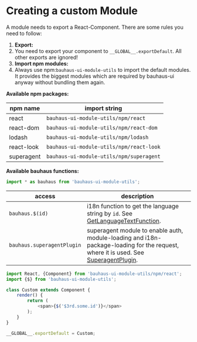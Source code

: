 # Creating a custom Module
A module needs to export a React-Component. There are some rules you need to follow:
1. **Export:**  
2. You need to export your component to `__GLOBAL__.exportDefault`. All other exports are ignored!
3. **Import npm modules:**  
4. Always use npm:`bauhaus-ui-module-utils` to import the default modules. It provides the biggest modules which are required by bauhaus-ui anyway without bundling them again.

**Available npm packages:**

npm name   | import string
---------- | ----------------------------------------
react      | `bauhaus-ui-module-utils/npm/react`
react-dom  | `bauhaus-ui-module-utils/npm/react-dom`
lodash     | `bauhaus-ui-module-utils/npm/lodash`
react-look | `bauhaus-ui-module-utils/npm/react-look`
superagent | `bauhaus-ui-module-utils/npm/superagent`

**Available bauhaus functions:**

```js
import * as bauhaus from 'bauhaus-ui-module-utils';
```

access                     | description
-------------------------- | -----------------------------------------------------------------------------------------------------------
`bauhaus.$(id)`            | i18n function to get the language string by `id`. See [GetLanguageTextFunction](GetLanguageTextFunction.md).
`bauhaus.superagentPlugin` | superagent module to enable auth, module-loading and i18n-package-loading for the request, where it is used. See [SuperagentPlugin](SuperagentPlugin.md).

```js
import React, {Component} from 'bauhaus-ui-module-utils/npm/react';
import {$} from 'bauhaus-ui-module-utils';

class Custom extends Component {
    render() {
        return (
            <span>{$('$3rd.some.id')}</span>
        );
    }
}

__GLOBAL__.exportDefault = Custom;
```
